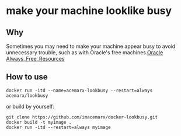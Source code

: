 # make your machine looklike busy

## Why
Sometimes you may need to make your machine appear busy to avoid unnecessary trouble, such as with Oracle's free machines.[Oracle Always_Free_Resources](https://docs.oracle.com/en-us/iaas/Content/FreeTier/freetier_topic-Always_Free_Resources.htm#compute__idleinstances)

## How to use
```shell
docker run -itd --name=acemarx-lookbusy --restart=always acemarx/lookbusy
```
or build by yourself:

```shell
git clone https://github.com/imacemarx/docker-lookbusy.git
docker build -t myimage . 
docker run -itd --restart=always myimage
```


